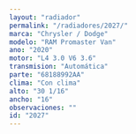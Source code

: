 ```yaml
---
layout: "radiador"
permalink: "/radiadores/2027/"
marca: "Chrysler / Dodge"
modelo: "RAM Promaster Van"
ano: "2020"
motor: "L4 3.0 V6 3.6"
transmision: "Automática"
parte: "68188992AA"
clima: "Con clima"
alto: "30 1/16"
ancho: "16"
observaciones: ""
id: "2027"
---
```



